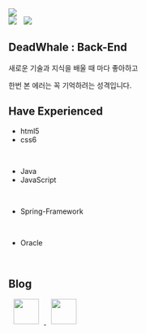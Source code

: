 <img src="https://capsule-render.vercel.app/api?type=wave&color=auto&width=100%&height=300&section=header&text=DeadWhale&fontSize=90" />
<div>
  <a href="https://hits.seeyoufarm.com"><img src="https://hits.seeyoufarm.com/api/count/incr/badge.svg?url=https%3A%2F%2Fgithub.com%2FWhale0928%2Fhit-counter&count_bg=%2394D365&title_bg=%2300663C&icon=microstrategy.svg&icon_color=%23E7E7E7&title=toDay&edge_flat=true"/></a>
    <img 
        src="https://img.shields.io/github/followers/Whale0928?label=Whale%20Followers&style=social"
        style="height : auto; margin-left : 10px; margin-right : 10px;"/>
</div>

## DeadWhale : Back-End

새로운 기술과 지식을 배울 때 마다 좋아하고

한번 본 에러는 꼭 기억하려는 성격입니다.

## Have Experienced
- html5
- css6
<br>

- Java 
- JavaScript
<br>

- Spring-Framework
<br>

- Oracle
<br>


## Blog

<a href="https://velog.io/@disdos0928" style="border-radius : 25px;">
    <img  src="https://velog.velcdn.com/images/kim-mg/post/b6928585-e245-4e5f-b878-0bbf278e5886/velog_logo.png" 
       style="witdh:100px; height : 50px;  margin-left : 10px; margin-right : 10px; "/>
</a>
<a href="https://deadwhale.notion.site/dc572a2b5f744015842229fbae371bbc" style="border-radius : 25px;">
    <img  src="https://velog.velcdn.com/images/disdos0928/post/3a04c8d2-df50-4156-9818-acc022c99d3a/image.png" 
       style="witdh:100px; height : 50px;  margin-left : 10px; margin-right : 10px; "/>
</a>

